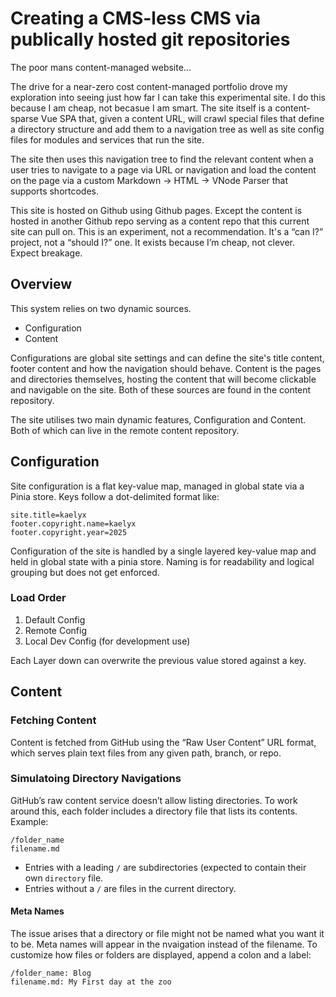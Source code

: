 <!-- Title: CMSless CMS -->
<!-- Date: 03/05/2025 -->
<!-- Keywords: static,github pages, cms, headless, content -->
<!-- Type: ARTICLE -->

# Creating a CMS-less CMS via publically hosted git repositories
The poor mans content-managed website...

The drive for a near-zero cost content-managed portfolio drove my exploration into seeing just how far I can take this experimental site.
I do this because I am cheap, not becasue I am smart.
The site itself is a content-sparse Vue SPA that, given a content URL, will crawl special files that define a directory structure and add them to a navigation tree as well as site config files for modules and services that run the site.

The site then uses this navigation tree to find the relevant content when a user tries to navigate to a page via URL or navigation and load the content on the page via a custom Markdown -> HTML -> VNode Parser that supports shortcodes.

This site is hosted on Github using Github pages. Except the content is hosted in another Github repo serving as a content repo that this current site can pull on.
This is an experiment,  not a recommendation. It's a “can I?” project, not a “should I?” one. It exists because I’m cheap, not clever. Expect breakage.

## Overview
This system relies on two dynamic sources.
* Configuration
* Content

Configurations are global site settings and can define the site's title content, footer content and how the navigation should behave.
Content is the pages and directories themselves, hosting the content that will become clickable and navigable on the site.
Both of these sources are found in the content repository.

The site utilises two main dynamic features, Configuration and Content. Both of which can live in the remote content repository.

## Configuration
Site configuration is a flat key-value map, managed in global state via a Pinia store. Keys follow a dot-delimited format like:
```
site.title=kaelyx
footer.copyright.name=kaelyx
footer.copyright.year=2025
```
Configuration of the site is handled by a single layered key-value map and held in global state with a pinia store.
Naming is for readability and logical grouping but does not get enforced.
### Load Order
1. Default Config
2. Remote Config
3. Local Dev Config (for development use)

Each Layer down can overwrite the previous value stored against a key.

## Content

### Fetching Content
Content is fetched from GitHub using the “Raw User Content” URL format, which serves plain text files from any given path, branch, or repo.

### Simulatoing Directory Navigations
GitHub’s raw content service doesn’t allow listing directories. To work around this, each folder includes a directory file that lists its contents. Example:
```
/folder_name
filename.md
```
* Entries with a leading `/` are subdirectories (expected to contain their own `directory` file.
* Entries without a `/` are files in the current directory.

#### Meta Names
The issue arises that a directory or file might not be named what you want it to be.
Meta names will appear in the nvaigation instead of the filename.
To customize how files or folders are displayed, append a colon and a label:
```
/folder_name: Blog
filename.md: My First day at the zoo
```
